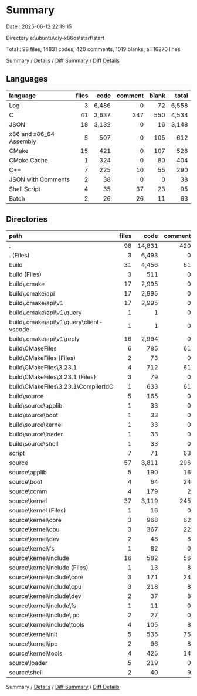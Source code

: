 # Summary

Date : 2025-06-12 22:19:15

Directory e:\\ubuntu\\diy-x86os\\start\\start

Total : 98 files,  14831 codes, 420 comments, 1019 blanks, all 16270 lines

Summary / [Details](details.md) / [Diff Summary](diff.md) / [Diff Details](diff-details.md)

## Languages
| language | files | code | comment | blank | total |
| :--- | ---: | ---: | ---: | ---: | ---: |
| Log | 3 | 6,486 | 0 | 72 | 6,558 |
| C | 41 | 3,637 | 347 | 550 | 4,534 |
| JSON | 18 | 3,132 | 0 | 16 | 3,148 |
| x86 and x86_64 Assembly | 5 | 507 | 0 | 105 | 612 |
| CMake | 15 | 421 | 0 | 107 | 528 |
| CMake Cache | 1 | 324 | 0 | 80 | 404 |
| C++ | 7 | 225 | 10 | 55 | 290 |
| JSON with Comments | 2 | 38 | 0 | 0 | 38 |
| Shell Script | 4 | 35 | 37 | 23 | 95 |
| Batch | 2 | 26 | 26 | 11 | 63 |

## Directories
| path | files | code | comment | blank | total |
| :--- | ---: | ---: | ---: | ---: | ---: |
| . | 98 | 14,831 | 420 | 1,019 | 16,270 |
| . (Files) | 3 | 6,493 | 0 | 14 | 6,507 |
| build | 31 | 4,456 | 61 | 378 | 4,895 |
| build (Files) | 3 | 511 | 0 | 90 | 601 |
| build\\.cmake | 17 | 2,995 | 0 | 16 | 3,011 |
| build\\.cmake\\api | 17 | 2,995 | 0 | 16 | 3,011 |
| build\\.cmake\\api\\v1 | 17 | 2,995 | 0 | 16 | 3,011 |
| build\\.cmake\\api\\v1\\query | 1 | 1 | 0 | 0 | 1 |
| build\\.cmake\\api\\v1\\query\\client-vscode | 1 | 1 | 0 | 0 | 1 |
| build\\.cmake\\api\\v1\\reply | 16 | 2,994 | 0 | 16 | 3,010 |
| build\\CMakeFiles | 6 | 785 | 61 | 237 | 1,083 |
| build\\CMakeFiles (Files) | 2 | 73 | 0 | 71 | 144 |
| build\\CMakeFiles\\3.23.1 | 4 | 712 | 61 | 166 | 939 |
| build\\CMakeFiles\\3.23.1 (Files) | 3 | 79 | 0 | 31 | 110 |
| build\\CMakeFiles\\3.23.1\\CompilerIdC | 1 | 633 | 61 | 135 | 829 |
| build\\source | 5 | 165 | 0 | 35 | 200 |
| build\\source\\applib | 1 | 33 | 0 | 7 | 40 |
| build\\source\\boot | 1 | 33 | 0 | 7 | 40 |
| build\\source\\kernel | 1 | 33 | 0 | 7 | 40 |
| build\\source\\loader | 1 | 33 | 0 | 7 | 40 |
| build\\source\\shell | 1 | 33 | 0 | 7 | 40 |
| script | 7 | 71 | 63 | 34 | 168 |
| source | 57 | 3,811 | 296 | 593 | 4,700 |
| source\\applib | 5 | 190 | 16 | 24 | 230 |
| source\\boot | 4 | 64 | 24 | 16 | 104 |
| source\\comm | 4 | 179 | 2 | 37 | 218 |
| source\\kernel | 37 | 3,119 | 245 | 474 | 3,838 |
| source\\kernel (Files) | 1 | 16 | 0 | 3 | 19 |
| source\\kernel\\core | 3 | 968 | 62 | 125 | 1,155 |
| source\\kernel\\cpu | 3 | 367 | 22 | 30 | 419 |
| source\\kernel\\dev | 2 | 48 | 8 | 12 | 68 |
| source\\kernel\\fs | 1 | 82 | 0 | 6 | 88 |
| source\\kernel\\include | 16 | 582 | 56 | 145 | 783 |
| source\\kernel\\include (Files) | 1 | 13 | 8 | 8 | 29 |
| source\\kernel\\include\\core | 3 | 171 | 24 | 38 | 233 |
| source\\kernel\\include\\cpu | 3 | 218 | 8 | 45 | 271 |
| source\\kernel\\include\\dev | 2 | 37 | 8 | 10 | 55 |
| source\\kernel\\include\\fs | 1 | 11 | 0 | 2 | 13 |
| source\\kernel\\include\\ipc | 2 | 27 | 0 | 12 | 39 |
| source\\kernel\\include\\tools | 4 | 105 | 8 | 30 | 143 |
| source\\kernel\\init | 5 | 535 | 75 | 111 | 721 |
| source\\kernel\\ipc | 2 | 96 | 8 | 10 | 114 |
| source\\kernel\\tools | 4 | 425 | 14 | 32 | 471 |
| source\\loader | 5 | 219 | 0 | 36 | 255 |
| source\\shell | 2 | 40 | 9 | 6 | 55 |

Summary / [Details](details.md) / [Diff Summary](diff.md) / [Diff Details](diff-details.md)